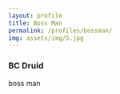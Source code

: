 ```yaml
---
layout: profile
title: Boss Man
permalink: /profiles/bossman/
img: assets/img/5.jpg
---
```


### BC Druid

<div class="profile">

boss man

</div>

